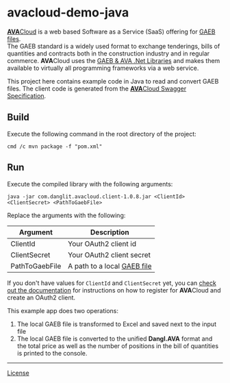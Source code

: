 # avacloud-demo-java

[**AVA**Cloud](https://www.dangl-it.com/products/avacloud-gaeb-saas/) is a web based Software as a Service (SaaS) offering for [GAEB files](https://www.dangl-it.com/articles/what-is-gaeb/).  
The GAEB standard is a widely used format to exchange tenderings, bills of quantities and contracts both in the construction industry and in regular commerce. **AVA**Cloud uses the [GAEB & AVA .Net Libraries](https://www.dangl-it.com/products/gaeb-ava-net-library/) and makes them available to virtually all programming frameworks via a web service.

This project here contains example code in Java to read and convert GAEB files. The client code is generated from the [**AVA**Cloud Swagger Specification](https://avacloud-api.dangl-it.com/swagger-internal).

## Build

Execute the following command in the root directory of the project:

    cmd /c mvn package -f "pom.xml"

## Run

Execute the compiled library with the following arguments:

    java -jar com.danglit.avacloud.client-1.0.8.jar <ClientId> <ClientSecret> <PathToGaebFile>

Replace the arguments with the following:

| Argument | Description |
|----------|-------------|
| ClientId       | Your OAuth2 client id |
| ClientSecret   | Your OAuth2 client secret |
| PathToGaebFile | A path to a local [GAEB file](https://www.dangl-it.com/articles/what-is-gaeb/) |

If you don't have values for `ClientId` and `ClientSecret` yet, you can [check out the documentation](https://docs.dangl-it.com/Projects/AVACloud/latest/howto/registration/developer_signup.html) for instructions on how to register for **AVA**Cloud and create an OAuth2 client.

This example app does two operations:

1. The local GAEB file is transformed to Excel and saved next to the input file
2. The local GAEB file is converted to the unified **Dangl.AVA** format and the total price as well as the number of positions in the bill of quantities is printed to the console.

---
[License](./LICENSE.md)

